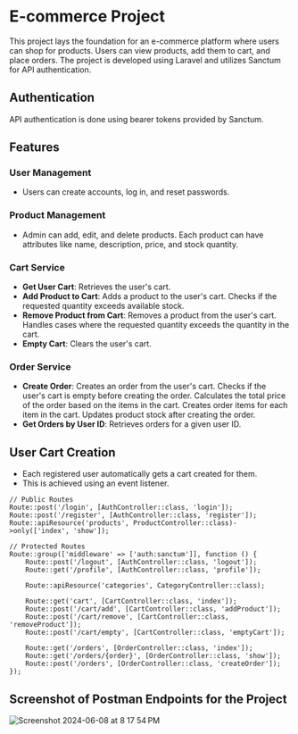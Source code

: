 # E-commerce Project

This project lays the foundation for an e-commerce platform where users can shop for products. Users can view products, add them to cart, and place orders. The project is developed using Laravel and utilizes Sanctum for API authentication.

## Authentication

API authentication is done using bearer tokens provided by Sanctum.

## Features

### User Management
- Users can create accounts, log in, and reset passwords.

### Product Management
- Admin can add, edit, and delete products. Each product can have attributes like name, description, price, and stock quantity.

### Cart Service
- **Get User Cart**: Retrieves the user's cart.
- **Add Product to Cart**: Adds a product to the user's cart. Checks if the requested quantity exceeds available stock.
- **Remove Product from Cart**: Removes a product from the user's cart. Handles cases where the requested quantity exceeds the quantity in the cart.
- **Empty Cart**: Clears the user's cart.

### Order Service
- **Create Order**: Creates an order from the user's cart. Checks if the user's cart is empty before creating the order. Calculates the total price of the order based on the items in the cart. Creates order items for each item in the cart. Updates product stock after creating the order.
- **Get Orders by User ID**: Retrieves orders for a given user ID.

## User Cart Creation
- Each registered user automatically gets a cart created for them.
- This is achieved using an event listener.

```
// Public Routes
Route::post('/login', [AuthController::class, 'login']);
Route::post('/register', [AuthController::class, 'register']);
Route::apiResource('products', ProductController::class)->only(['index', 'show']);

// Protected Routes
Route::group(['middleware' => ['auth:sanctum']], function () {
    Route::post('/logout', [AuthController::class, 'logout']);
    Route::get('/profile', [AuthController::class, 'profile']);

    Route::apiResource('categories', CategoryController::class);

    Route::get('cart', [CartController::class, 'index']);
    Route::post('/cart/add', [CartController::class, 'addProduct']);
    Route::post('/cart/remove', [CartController::class, 'removeProduct']);
    Route::post('/cart/empty', [CartController::class, 'emptyCart']);

    Route::get('/orders', [OrderController::class, 'index']);
    Route::get('/orders/{order}', [OrderController::class, 'show']);
    Route::post('/orders', [OrderController::class, 'createOrder']);
});
```

## Screenshot of Postman Endpoints for the Project

![Screenshot 2024-06-08 at 8 17 54 PM](https://github.com/okan-aslann/e-commerce/assets/100617362/3c641ade-addc-4e9b-aef4-9b14caf26721)
